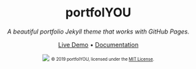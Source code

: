 <div align="center">
  <h1>portfolYOU</h1>
  <i>A beautiful portfolio Jekyll theme that works with GitHub Pages.</i>

  <a href="https://muiux.github.io/portfolYOU/">Live Demo</a>
  •
  <a href="https://muiux.github.io/portfolYOU/docs/">Documentation</a>

  <a href="https://muiux.github.io/portfolYOU"><img src="screenshot.gif"></a>
  <sub><sup>© 2019 portfolYOU, licensed under the <a href="./LICENSE">MIT License</a>.</sup></sub>
</div>
